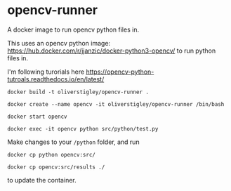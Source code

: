 # opencv-runner
A docker image to run opencv python files in.

This uses an opencv python image: https://hub.docker.com/r/jjanzic/docker-python3-opencv/ to run python files in.  

I'm following turorials here https://opencv-python-tutroals.readthedocs.io/en/latest/

`docker build -t oliverstigley/opencv-runner .`

`docker create --name opencv -it oliverstigley/opencv-runner /bin/bash`

`docker start opencv`

`docker exec -it opencv python src/python/test.py`

Make changes to your `/python` folder, and run

`docker cp python opencv:src/`

`docker cp opencv:src/results ./`

to update the container.
